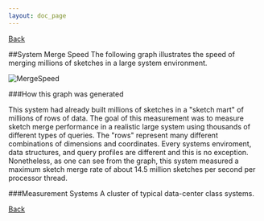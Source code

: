 ```yaml
---
layout: doc_page
---
```

[Back](Features.html)

##System Merge Speed
The following graph illustrates the speed of merging millions of sketches in a large system environment.

<img class="ds-img" src="{{site.docs_img_dir}}MergeSpeed.png" alt="MergeSpeed" />

###How this graph was generated

This system had already built millions of sketches in a "sketch mart" of millions of rows of data.  The goal of this measurement was to measure sketch merge performance in a realistic large system using thousands of different types of queries.  The "rows" represent many different combinations of dimensions and coordinates.  Every systems enviroment, data structures, and query profiles are different and this is no exception.  Nonetheless, as one can see from the graph, this system measured a maximum sketch merge rate of about 14.5 million sketches per second per processor thread.

###Measurement Systems
A cluster of typical data-center class systems.

[Back](Features.html)
